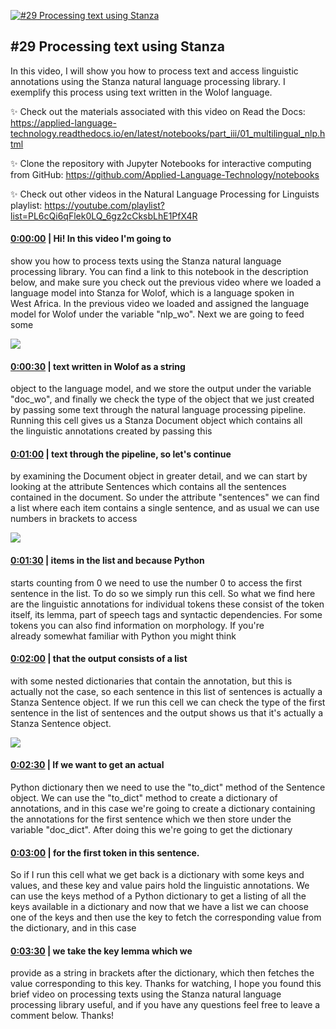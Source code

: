 [![#29 Processing text using Stanza](https://i.ytimg.com/vi/w8vvgP4dQTU/maxresdefault.jpg)](https://www.youtube.com/watch?v=w8vvgP4dQTU)

## #29 Processing text using Stanza

In this video, I will show you how to process text and access linguistic annotations using the Stanza natural language processing library. I exemplify this process using text written in the Wolof language.



✨ Check out the materials associated with this video on Read the Docs: https://applied-language-technology.readthedocs.io/en/latest/notebooks/part_iii/01_multilingual_nlp.html



✨ Clone the repository with Jupyter Notebooks for interactive computing from GitHub: https://github.com/Applied-Language-Technology/notebooks



✨ Check out other videos in the Natural Language Processing for Linguists playlist: https://youtube.com/playlist?list=PL6cQi6qFlek0LQ_6gz2cCksbLhE1PfX4R



#### [0:00:00](https://www.youtube.com/watch?v=w8vvgP4dQTU&t=0) |  Hi! In this video I'm going to

show you how to process texts using the Stanza natural language processing library. You can find a link to this notebook in the description below, and make sure you check out the previous video where we loaded a language model into Stanza for Wolof, which is a language spoken in West Africa. In the previous video we loaded and assigned the language model for Wolof under the variable "nlp_wo". Next we are going to feed some  

![](https://i.ytimg.com/vi/w8vvgP4dQTU/maxres1.jpg)



#### [0:00:30](https://www.youtube.com/watch?v=w8vvgP4dQTU&t=30) |  text written in Wolof as a string

object to the language model, and we store the output under the variable "doc_wo", and finally we check the type of the object that we just created by passing some text through the natural language processing pipeline. Running this cell gives us a Stanza Document object which contains all the linguistic annotations created by passing this  

#### [0:01:00](https://www.youtube.com/watch?v=w8vvgP4dQTU&t=60) |  text through the pipeline, so let's continue

by examining the Document object in greater detail, and we can start by looking at the attribute Sentences which contains all the sentences contained in the document. So under the attribute "sentences" we can find a list where each item contains a single sentence, and as usual we can use numbers in brackets to access  

![](https://i.ytimg.com/vi/w8vvgP4dQTU/maxres2.jpg)



#### [0:01:30](https://www.youtube.com/watch?v=w8vvgP4dQTU&t=90) |  items in the list and because Python

starts counting from 0 we need to use the number 0 to access the first sentence in the list. To do so we simply run this cell. So what we find here are the linguistic annotations for individual tokens these consist of the token itself, its lemma, part of speech tags and syntactic dependencies. For some tokens you can also find information on morphology. If you're already somewhat familiar with Python you might think  

#### [0:02:00](https://www.youtube.com/watch?v=w8vvgP4dQTU&t=120) |  that the output consists of a list

with some nested dictionaries that contain the annotation, but this is actually not the case, so each sentence in this list of sentences is actually a Stanza Sentence object. If we run this cell we can check the type of the first sentence in the list of sentences and the output shows us that it's actually a Stanza Sentence object.  

![](https://i.ytimg.com/vi/w8vvgP4dQTU/maxres3.jpg)



#### [0:02:30](https://www.youtube.com/watch?v=w8vvgP4dQTU&t=150) |  If we want to get an actual

Python dictionary then we need to use the "to_dict" method of the Sentence object. We can use the "to_dict" method to create a dictionary of annotations, and in this case we're going to create a dictionary containing the annotations for the first sentence which we then store under the variable "doc_dict". After doing this we're going to get the dictionary  

#### [0:03:00](https://www.youtube.com/watch?v=w8vvgP4dQTU&t=180) |  for the first token in this sentence.

So if I run this cell what we get back is a dictionary with some keys and values, and these key and value pairs hold the linguistic annotations. We can use the keys method of a Python dictionary to get a listing of all the keys available in a dictionary and now that we have a list we can choose one of the keys and then use the key to fetch the corresponding value from the dictionary, and in this case  

#### [0:03:30](https://www.youtube.com/watch?v=w8vvgP4dQTU&t=210) |  we take the key lemma which we

provide as a string in brackets after the dictionary, which then fetches the value corresponding to this key. Thanks for watching, I hope you found this brief video on processing texts using the Stanza natural language processing library useful, and if you have any questions feel free to leave a comment below. Thanks!  